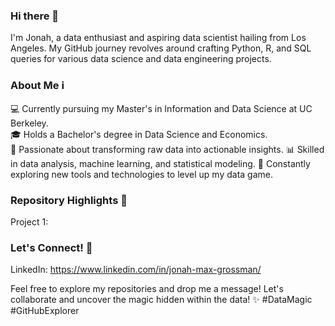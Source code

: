 ### Hi there 👋

I'm Jonah, a data enthusiast and aspiring data scientist hailing from Los Angeles. My GitHub journey revolves around crafting Python, R, and SQL queries for various data science and data engineering projects.

### About Me ℹ️
💻 Currently pursuing my Master's in Information and Data Science at UC Berkeley.<br>
🎓 Holds a Bachelor's degree in Data Science and Economics.<br>
🌟 Passionate about transforming raw data into actionable insights.
📊 Skilled in data analysis, machine learning, and statistical modeling.
🚀 Constantly exploring new tools and technologies to level up my data game.

### Repository Highlights 🌟
Project 1:

### Let's Connect! 🤝
LinkedIn: https://www.linkedin.com/in/jonah-max-grossman/



Feel free to explore my repositories and drop me a message! Let's collaborate and uncover the magic hidden within the data! ✨ #DataMagic #GitHubExplorer


<!--
**jonahgrossman00/jonahgrossman00** is a ✨ _special_ ✨ repository because its `README.md` (this file) appears on your GitHub profile.

Here are some ideas to get you started:

- 🔭 I’m currently working on ...
- 🌱 I’m currently learning ...
- 👯 I’m looking to collaborate on ...
- 🤔 I’m looking for help with ...
- 💬 Ask me about ...
- 📫 How to reach me: ...
- 😄 Pronouns: ...
- ⚡ Fun fact: ...
-->
